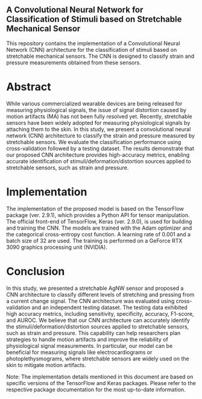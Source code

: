 ## A Convolutional Neural Network for Classification of Stimuli based on Stretchable Mechanical Sensor
This repository contains the implementation of a Convolutional Neural Network (CNN) architecture for the classification of stimuli based on stretchable mechanical sensors. The CNN is designed to classify strain and pressure measurements obtained from these sensors.

# Abstract
While various commercialized wearable devices are being released for measuring physiological signals, the issue of signal distortion caused by motion artifacts (MA) has not been fully resolved yet. Recently, stretchable sensors have been widely adopted for measuring physiological signals by attaching them to the skin. In this study, we present a convolutional neural network (CNN) architecture to classify the strain and pressure measured by stretchable sensors. We evaluate the classification performance using cross-validation followed by a testing dataset. The results demonstrate that our proposed CNN architecture provides high-accuracy metrics, enabling accurate identification of stimuli/deformation/distortion sources applied to stretchable sensors, such as strain and pressure.

# Implementation
The implementation of the proposed model is based on the TensorFlow package (ver. 2.9.1), which provides a Python API for tensor manipulation. The official front-end of TensorFlow, Keras (ver. 2.9.0), is used for building and training the CNN. The models are trained with the Adam optimizer and the categorical cross-entropy cost function. A learning rate of 0.001 and a batch size of 32 are used. The training is performed on a GeForce RTX 3090 graphics processing unit (NVIDIA).

# Conclusion
In this study, we presented a stretchable AgNW sensor and proposed a CNN architecture to classify different levels of stretching and pressing from a current change signal. The CNN architecture was evaluated using cross-validation and an independent testing dataset. The testing data exhibited high accuracy metrics, including sensitivity, specificity, accuracy, F1-score, and AUROC. We believe that our CNN architecture can accurately identify the stimuli/deformation/distortion sources applied to stretchable sensors, such as strain and pressure. This capability can help researchers plan strategies to handle motion artifacts and improve the reliability of physiological signal measurements. In particular, our model can be beneficial for measuring signals like electrocardiograms or photoplethysmograms, where stretchable sensors are widely used on the skin to mitigate motion artifacts.

Note: The implementation details mentioned in this document are based on specific versions of the TensorFlow and Keras packages. Please refer to the respective package documentation for the most up-to-date information.
